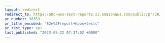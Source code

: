 ```yaml
---
layout: redirect
redirect_to: https:/a8c-woo-test-reports.s3.amazonaws.com/public/pr/38359/hpos/api/index.html
pr_number: 38359
pr_title_encoded: "E2e%2Freport+hpos+tests"
pr_test_type: api
last_published: "2023-05-22 07:37:02 +0000"
---
```


